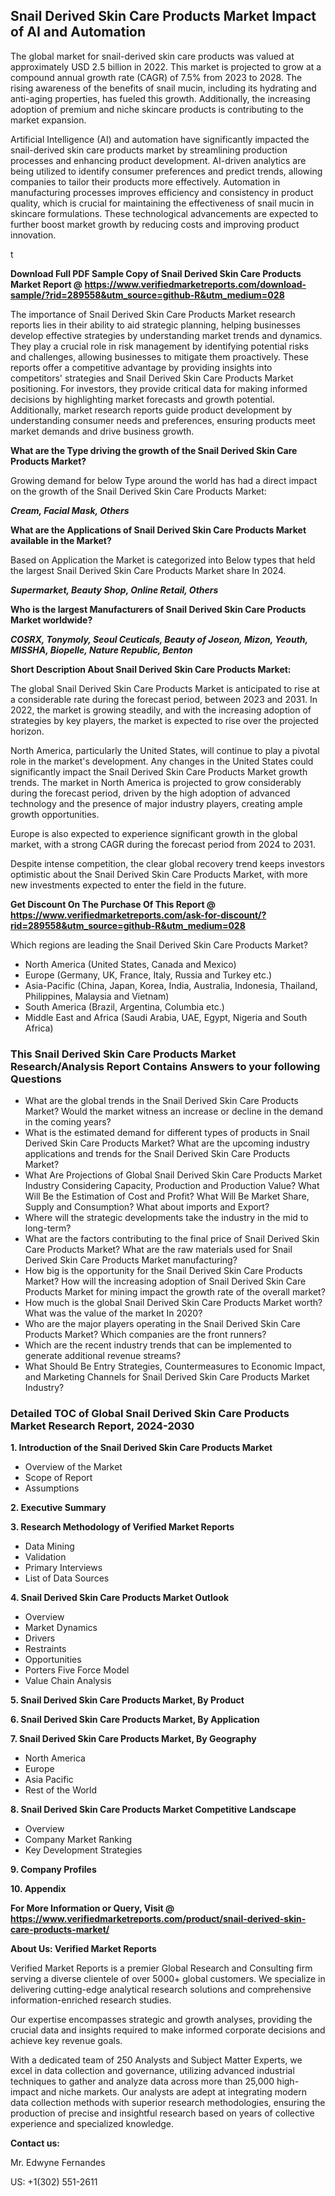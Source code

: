 <h2>Snail Derived Skin Care Products Market Impact of AI and Automation</h2><p>The global market for snail-derived skin care products was valued at approximately USD 2.5 billion in 2022. This market is projected to grow at a compound annual growth rate (CAGR) of 7.5% from 2023 to 2028. The rising awareness of the benefits of snail mucin, including its hydrating and anti-aging properties, has fueled this growth. Additionally, the increasing adoption of premium and niche skincare products is contributing to the market expansion.</p><p>Artificial Intelligence (AI) and automation have significantly impacted the snail-derived skin care products market by streamlining production processes and enhancing product development. AI-driven analytics are being utilized to identify consumer preferences and predict trends, allowing companies to tailor their products more effectively. Automation in manufacturing processes improves efficiency and consistency in product quality, which is crucial for maintaining the effectiveness of snail mucin in skincare formulations. These technological advancements are expected to further boost market growth by reducing costs and improving product innovation.</p>t</p><p id="" class=""><strong>Download Full PDF Sample Copy of Snail Derived Skin Care Products Market Report @ <a href="https://www.verifiedmarketreports.com/download-sample/?rid=289558&utm_source=github-R&utm_medium=028" target="_blank">https://www.verifiedmarketreports.com/download-sample/?rid=289558&utm_source=github-R&utm_medium=028</a></strong></p><p>The importance of&nbsp;Snail Derived Skin Care Products Market research reports lies in their ability to aid strategic planning, helping businesses develop effective strategies by understanding market trends and dynamics. They play a crucial role in risk management by identifying potential risks and challenges, allowing businesses to mitigate them proactively. These reports offer a competitive advantage by providing insights into competitors' strategies and Snail Derived Skin Care Products Market positioning. For investors, they provide critical data for making informed decisions by highlighting market forecasts and growth potential. Additionally, market research reports guide product development by understanding consumer needs and preferences, ensuring products meet market demands and drive business growth.</p><p><strong>What are the&nbsp;Type driving the growth of the Snail Derived Skin Care Products Market?</strong></p><p id="" class="">Growing demand for below Type around the world has had a direct impact on the growth of the Snail Derived Skin Care Products Market:</p><em><strong>Cream, Facial Mask, Others</strong></em></p><strong>What are the&nbsp;Applications&nbsp;of Snail Derived Skin Care Products Market available in the Market?</strong></p><p id="" class="">Based on Application the Market is categorized into Below types that held the largest Snail Derived Skin Care Products Market share In 2024.</p><em><strong>Supermarket, Beauty Shop, Online Retail, Others</strong></em></p><strong>Who is the largest Manufacturers of Snail Derived Skin Care Products Market worldwide?</strong></p><p><em><strong>COSRX, Tonymoly, Seoul Ceuticals, Beauty of Joseon, Mizon, Yeouth, MISSHA, Biopelle, Nature Republic, Benton</strong></em></p><p id="" class=""><strong>Short Description About Snail Derived Skin Care Products Market:</strong></p><p>The global Snail Derived Skin Care Products Market is anticipated to rise at a considerable rate during the forecast period, between 2023 and 2031. In 2022, the market is growing steadily, and with the increasing adoption of strategies by key players, the market is expected to rise over the projected horizon.</p><p>North America, particularly the United States, will continue to play a pivotal role in the market's development. Any changes in the United States could significantly impact the Snail Derived Skin Care Products Market growth trends. The market in North America is projected to grow considerably during the forecast period, driven by the high adoption of advanced technology and the presence of major industry players, creating ample growth opportunities.</p><p>Europe is also expected to experience significant growth in the global market, with a strong CAGR during the forecast period from 2024 to 2031.</p><p>Despite intense competition, the clear global recovery trend keeps investors optimistic about the Snail Derived Skin Care Products Market, with more new investments expected to enter the field in the future.</p><p id="" class=""><strong>Get Discount On The Purchase Of This Report @ <a href="https://www.verifiedmarketreports.com/ask-for-discount/?rid=289558&utm_source=github-R&utm_medium=028" target="_blank">https://www.verifiedmarketreports.com/ask-for-discount/?rid=289558&utm_source=github-R&utm_medium=028</a></strong></p>Which regions are leading the Snail Derived Skin Care Products Market?</p><ul><li>North America (United States, Canada and Mexico)</li><li>Europe (Germany, UK, France, Italy, Russia and Turkey etc.)</li><li>Asia-Pacific (China, Japan, Korea, India, Australia, Indonesia, Thailand, Philippines, Malaysia and Vietnam)</li><li>South America (Brazil, Argentina, Columbia etc.)</li><li>Middle East and Africa (Saudi Arabia, UAE, Egypt, Nigeria and South Africa)</li></ul><h3 id="" class="">This Snail Derived Skin Care Products Market Research/Analysis Report Contains Answers to your following Questions</h3><ul><li>What are the global trends in the Snail Derived Skin Care Products Market? Would the market witness an increase or decline in the demand in the coming years?</li><li>What is the estimated demand for different types of products in Snail Derived Skin Care Products Market? What are the upcoming industry applications and trends for the Snail Derived Skin Care Products Market?</li><li>What Are Projections of Global Snail Derived Skin Care Products Market Industry Considering Capacity, Production and Production Value? What Will Be the Estimation of Cost and Profit? What Will Be Market Share, Supply and Consumption? What about imports and Export?</li><li>Where will the strategic developments take the industry in the mid to long-term?</li><li>What are the factors contributing to the final price of Snail Derived Skin Care Products Market? What are the raw materials used for Snail Derived Skin Care Products Market manufacturing?</li><li>How big is the opportunity for the Snail Derived Skin Care Products Market? How will the increasing adoption of Snail Derived Skin Care Products Market for mining impact the growth rate of the overall market?</li><li>How much is the global Snail Derived Skin Care Products Market worth? What was the value of the market In 2020?</li><li>Who are the major players operating in the Snail Derived Skin Care Products Market? Which companies are the front runners?</li><li>Which are the recent industry trends that can be implemented to generate additional revenue streams?</li><li>What Should Be Entry Strategies, Countermeasures to Economic Impact, and Marketing Channels for Snail Derived Skin Care Products Market Industry?</li></ul><h3 id="" class="">Detailed TOC of Global Snail Derived Skin Care Products Market Research Report, 2024-2030</h3><p id="" class=""><strong>1. Introduction of the Snail Derived Skin Care Products Market</strong></p><ul><li>Overview of the Market</li><li>Scope of Report</li><li>Assumptions</li></ul><p id="" class=""><strong>2. Executive Summary</strong></p><p id="" class=""><strong>3. Research Methodology of Verified Market Reports</strong></p><ul><li>Data Mining</li><li>Validation</li><li>Primary Interviews</li><li>List of Data Sources</li></ul><p id="" class=""><strong>4. Snail Derived Skin Care Products Market Outlook</strong></p><ul><li>Overview</li><li>Market Dynamics</li><li>Drivers</li><li>Restraints</li><li>Opportunities</li><li>Porters Five Force Model</li><li>Value Chain Analysis</li></ul><p id="" class=""><strong>5. Snail Derived Skin Care Products Market, By Product</strong></p><p id="" class=""><strong>6. Snail Derived Skin Care Products Market, By Application</strong></p><p id="" class=""><strong>7. Snail Derived Skin Care Products Market, By Geography</strong></p><ul><li>North America</li><li>Europe</li><li>Asia Pacific</li><li>Rest of the World</li></ul><p id="" class=""><strong>8. Snail Derived Skin Care Products Market Competitive Landscape</strong></p><ul><li>Overview</li><li>Company Market Ranking</li><li>Key Development Strategies</li></ul><p id="" class=""><strong>9. Company Profiles</strong></p><p id="" class=""><strong>10. Appendix</strong></p><p id="" class=""><strong>For More Information or Query, Visit @ <a href="https://www.verifiedmarketreports.com/product/snail-derived-skin-care-products-market/" target="_blank">https://www.verifiedmarketreports.com/product/snail-derived-skin-care-products-market/</a></strong></p><p id="" class=""><strong>About Us: Verified Market Reports</strong></p><p id="" class="">Verified Market Reports is a premier Global Research and Consulting firm serving a diverse clientele of over 5000+ global customers. We specialize in delivering cutting-edge analytical research solutions and comprehensive information-enriched research studies.</p><p id="" class="">Our expertise encompasses strategic and growth analyses, providing the crucial data and insights required to make informed corporate decisions and achieve key revenue goals.</p><p id="" class="">With a dedicated team of 250 Analysts and Subject Matter Experts, we excel in data collection and governance, utilizing advanced industrial techniques to gather and analyze data across more than 25,000 high-impact and niche markets. Our analysts are adept at integrating modern data collection methods with superior research methodologies, ensuring the production of precise and insightful research based on years of collective experience and specialized knowledge.</p><p id="" class=""><strong>Contact us:</strong></p><p id="" class="">Mr. Edwyne Fernandes</p><p id="" class="">US: +1(302) 551-2611</p>